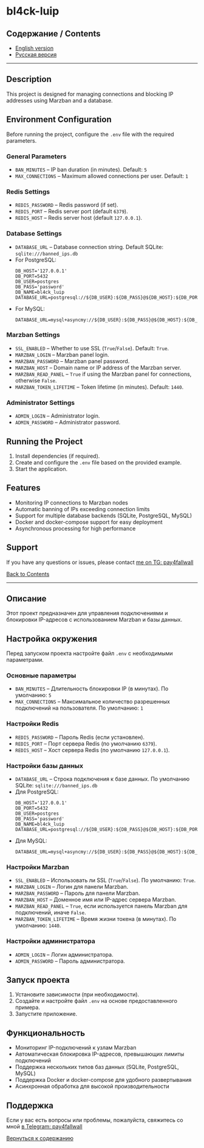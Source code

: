 # bl4ck-luip

## Содержание / Contents
- [English version](#english-version)
- [Русская версия](#русская-версия)

---

<a name="english-version"></a>

## Description
This project is designed for managing connections and blocking IP addresses using Marzban and a database.

## Environment Configuration
Before running the project, configure the `.env` file with the required parameters.

### General Parameters
- `BAN_MINUTES` – IP ban duration (in minutes). Default: `5`
- `MAX_CONNECTIONS` – Maximum allowed connections per user. Default: `1`

### Redis Settings
- `REDIS_PASSWORD` – Redis password (if set).
- `REDIS_PORT` – Redis server port (default `6379`).
- `REDIS_HOST` – Redis server host (default `127.0.0.1`).

### Database Settings
- `DATABASE_URL` – Database connection string. Default SQLite: `sqlite:///banned_ips.db`
- For PostgreSQL:
  ```env
  DB_HOST='127.0.0.1'
  DB_PORT=5432
  DB_USER=postgres
  DB_PASS='password'
  DB_NAME=bl4ck_luip
  DATABASE_URL=postgresql://${DB_USER}:${DB_PASS}@${DB_HOST}:${DB_PORT}/bl4ck_luip
  ```
- For MySQL:
  ```env
  DATABASE_URL=mysql+asyncmy://${DB_USER}:${DB_PASS}@${DB_HOST}:${DB_PORT}/${DB_NAME}
  ```

### Marzban Settings
- `SSL_ENABLED` – Whether to use SSL (`True`/`False`). Default: `True`.
- `MARZBAN_LOGIN` – Marzban panel login.
- `MARZBAN_PASSWORD` – Marzban panel password.
- `MARZBAN_HOST` – Domain name or IP address of the Marzban server.
- `MARZBAN_READ_PANEL` – `True` if using the Marzban panel for connections, otherwise `False`.
- `MARZBAN_TOKEN_LIFETIME` – Token lifetime (in minutes). Default: `1440`.

### Administrator Settings
- `ADMIN_LOGIN` – Administrator login.
- `ADMIN_PASSWORD` – Administrator password.

## Running the Project
1. Install dependencies (if required).
2. Create and configure the `.env` file based on the provided example.
3. Start the application.

## Features
- Monitoring IP connections to Marzban nodes
- Automatic banning of IPs exceeding connection limits
- Support for multiple database backends (SQLite, PostgreSQL, MySQL)
- Docker and docker-compose support for easy deployment
- Asynchronous processing for high performance

## Support
If you have any questions or issues, please contact [me on TG: pay4fallwall](https://pay4fallwall.t.me/ "pay4fallwall")

[Back to Contents](#содержание--contents)

---

<a name="русская-версия"></a>

## Описание
Этот проект предназначен для управления подключениями и блокировки IP-адресов с использованием Marzban и базы данных.

## Настройка окружения
Перед запуском проекта настройте файл `.env` с необходимыми параметрами.

### Основные параметры
- `BAN_MINUTES` – Длительность блокировки IP (в минутах). По умолчанию: `5`
- `MAX_CONNECTIONS` – Максимальное количество разрешенных подключений на пользователя. По умолчанию: `1`

### Настройки Redis
- `REDIS_PASSWORD` – Пароль Redis (если установлен).
- `REDIS_PORT` – Порт сервера Redis (по умолчанию `6379`).
- `REDIS_HOST` – Хост сервера Redis (по умолчанию `127.0.0.1`).

### Настройки базы данных
- `DATABASE_URL` – Строка подключения к базе данных. По умолчанию SQLite: `sqlite:///banned_ips.db`
- Для PostgreSQL:
  ```env
  DB_HOST='127.0.0.1'
  DB_PORT=5432
  DB_USER=postgres
  DB_PASS='password'
  DB_NAME=bl4ck_luip
  DATABASE_URL=postgresql://${DB_USER}:${DB_PASS}@${DB_HOST}:${DB_PORT}/bl4ck_luip
  ```
- Для MySQL:
  ```env
  DATABASE_URL=mysql+asyncmy://${DB_USER}:${DB_PASS}@${DB_HOST}:${DB_PORT}/${DB_NAME}
  ```

### Настройки Marzban
- `SSL_ENABLED` – Использовать ли SSL (`True`/`False`). По умолчанию: `True`.
- `MARZBAN_LOGIN` – Логин для панели Marzban.
- `MARZBAN_PASSWORD` – Пароль для панели Marzban.
- `MARZBAN_HOST` – Доменное имя или IP-адрес сервера Marzban.
- `MARZBAN_READ_PANEL` – `True`, если используется панель Marzban для подключений, иначе `False`.
- `MARZBAN_TOKEN_LIFETIME` – Время жизни токена (в минутах). По умолчанию: `1440`.

### Настройки администратора
- `ADMIN_LOGIN` – Логин администратора.
- `ADMIN_PASSWORD` – Пароль администратора.

## Запуск проекта
1. Установите зависимости (при необходимости).
2. Создайте и настройте файл `.env` на основе предоставленного примера.
3. Запустите приложение.

## Функциональность
- Мониторинг IP-подключений к узлам Marzban
- Автоматическая блокировка IP-адресов, превышающих лимиты подключений
- Поддержка нескольких типов баз данных (SQLite, PostgreSQL, MySQL)
- Поддержка Docker и docker-compose для удобного развертывания
- Асинхронная обработка для высокой производительности

## Поддержка
Если у вас есть вопросы или проблемы, пожалуйста, свяжитесь со мной [в Telegram: pay4fallwall](https://pay4fallwall.t.me/ "pay4fallwall")

[Вернуться к содержанию](#содержание--contents)

